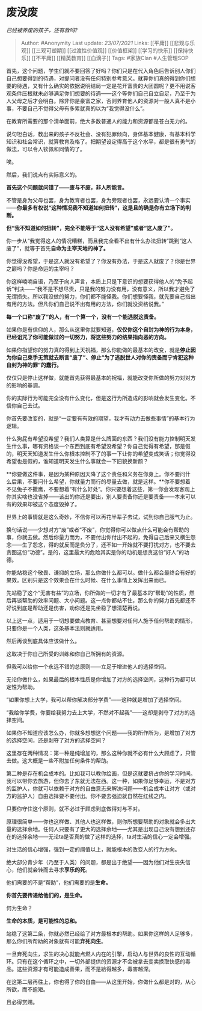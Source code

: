 # 废没废
*已经被养废的孩子，还有救吗?*

> Author: #Anonymity
Last update: *23/07/2021* 
Links: [[平庸]] [[悲观与乐观]] [[三观可塑期]] [[过渡性价值观]] [[价值框架]] [[学习的快乐]] [[保持快乐]] [[不平庸]] [[精英教育]] [[血滴子]]
Tags: #家族Clan  #人生管理SOP 

 
首先，这个问题，学生们就不要回答了好吗？你们只是在代入角色后告诉别人你们自己想要得到的待遇，对提问者没有任何特别参考意义。就算你们真的得到你们想要的待遇，又有什么确实的依据说明结局一定是花开富贵的大团圆呢？更不用说客观条件压根就未必够满足你们想要的待遇——这个等你们自己自立自足，乃至于为人父母之后才会明白。除非你是豪富之家，否则养育他人的资源对一般人真不是小事，不要自己不觉得父母有多累就真的以为“我觉得没什么”。

在教育所需要的那个清单面前，绝大多数普通人的能力和资源都是苍白无力的。

说句坦白话，教出来的孩子不反社会、没有犯罪倾向，身体基本健康，有基本科学知识和社会常识，就算教育及格了。把期望设定得高于这个水平，都是很有勇气的做法，可以令人钦佩和同情的了。

唉。

然后，我们说点有实际意义的。

**首先这个问题就问错了——废与不废，非人所能言。**

不管是身为父母也罢，身为教育者也罢，身为旁观者也罢，永远要认清一个事实——**你最多有权说“这种情况我不知道如何扭转”，这是且的确是你有立场下的判断。**

**但“我不知道如何扭转”，完全不能等于“这人没有希望”或者“这人废了”。**

你一步从“我觉得这人的情况糟糕，而且我完全看不出有什么办法扭转”跳到“这人废了”，就等于首先**自命为主宰天地的神了。**

你觉得没希望，于是这人就没有希望了？你没有办法，于是这人就废了？你是世界之巅吗？你是命运的主宰吗？

你这样喃喃自语，乃至于向人声言，本质上只是下意识的想要获得他人的“免予起诉”判决——“我不是不想尽责，只是我的努力没有用，没有意义，所以我才避免了无谓损失。所以我没做的努力，你们都不能怪我。你们想要怪我，就先要自己指出有用的方法。但凡你们自己说不出有用的方法，你们就没资格说我。”

**每一个口称“废了”的人，有一个算一个，没有一个能逃脱这责备。**

如果你是有信仰的人，那么从这里你就要知道，**仅仅你这个自封为神的行为本身，已经诅咒了你可能做过的一切努力，将这些努力的结果指向恶的方向。**

如果你指望你的努力真的得到上天祝福，那么你能做的最基本的改变，就是**停止因为你自己束手无策就去断言“废了”、停止“为了逃脱世人对你的责备而宁肯犯这种自封为神的罪”的蠢行。**

仅仅只是停止这样做，就能首先获得最基本的祝福，就能改变你所做的努力对对方的影响的基调。

你的实际行为可能完全没有什么变化，但是这行为所造成的影响就会发生变化。不信你自己去试。

你首先要改变的，就是“一定要有有效的期望，我才有动力去做些事情”的基本行为逻辑。

什么狗屁有希望没希望？我们人类算是什么牌面的东西？我们没有能力控制明天发生什么事，哪有资格谈一个东西到底有希望没希望？你自己觉得有希望，那是假的，明天天知道发生什么你根本控制不了的事一下让你的希望变成笑话；你觉得没希望也是假的，谁知道明天发生什么事就会一下旧貌换新颜？

**你要做这件事，是因为某种原因天降了这个责任和义务在你身上。你不要问什么后果，不要问什么希望，你就量力而行的尽量去做，就是这样。**你不要想着不见兔子不撒鹰，不要想着“有什么好处”。你只要想着这些，第一你会发现客观上你其实啥也没省掉——该出的你还是要出，别人要责备你还是要责备——本来可以有的效果却被这个态度毁掉了。

世界上的事情就是这么奇妙，不信你可以再花半辈子去试，试到你自己服气为止。

换句话说——少想对方“废”或者“不废”，你觉得你可以做点什么可能会有帮助的事，你就去做。然后你量力而为，不要付出你付出不起的，免得自己后来又横生怨念——生了怨念，得的就反而是负分了，还不如一开始就不要打扰对方，也不要去贪图这份“功德”。是的，这里最大的危险其实是你的动机是想贪这份“好人”的功德。

你能站稳这个敬畏、谦抑的立场，那么你做什么都可以。做什么都会最终会有好的果效。区别只是这个效果会在什么时候、在什么事情上发挥出来而已。

先站稳了这个“无害有益”的立场，你所做的一切才有了最基本的“帮助”的性质，然后再谈帮助的效率问题、大小问题。这一点你都站不住，那么你的努力首先都还不好说到底是帮助还是伤害，劝你还是先坐稳了想清楚再说。

以上这一点，适用于一切想要做点教育、甚至想要对任何人施予任何帮助的情形，只要你是一个人类，这条基本法则就适用。

然后再谈到底具体应该做什么。

这取决于你自己所受的训练和你自己所拥有的资源。

但我可以给你一个永远不错的总原则——立足于增进他人的选择空间。

无论你做什么，如果最后的根本性质是你增加了对方的选择空间，这种行为都可以定性为帮助。

“如果你想上大学，我可以帮你解决部分学费”——这种就是增加了选择空间。

“我给你学费，你要给我努力去上大学，不然对不起我”——这却是剥夺了对方的选择空间。

如果你不知道应该怎么办，你就多想想这个问题——我的所作所为，是增加了对方的选择空间，还是剥夺了对方的选择空间？

这里存在两种情况：第一种是纯增加的，那么这种你就不必有什么大顾虑了，只管去做。这大概是一些不附加任何条件的帮助。

第二种是存在机会成本的。比如我可以教你绘画，但是这就要挤占你的学习时间。我可以带你去旅游，但你去了东就无法在西。这一种，如果你足够幸运，不是对方的监护人，你就可以依赖于对方的自由意志来解决问题——机会成本让对方（或对方的监护人）自由选择要不要付出。你不要去强迫就自然在红线之内。

只要你守住这个原则，就不必过于顾虑到底做得对与不对。

原理很简单——你也这样做、其他人也这样做，则你所想要帮助的对象就会多出大量的选择余地。任何人只要有了更大的选择余地——尤其是出现自己没有想到还存在的选择余地——无论ta是否真的做了这样的选择，ta对生活的信心一定会增强。

对生活的信心增强，强到一定的阈值以上，就能根本的改变人的行为方向。

绝大部分青少年（乃至于人类）的问题，都是出于绝望——因为他们对生丧失信心，他们就会转而去寻求**享乐的死**。

他们需要的不是“帮助”，他们需要的是**生命。**

**你首先要传递给他们的，是生命。**

何为生命？

**生命的本质，是可能性的总和。**

站稳了这第二条，你就必然已经给了对方最根本的帮助。如果你这样的人足够多，那么你们所帮助的对象就有可能**弃死向生**。

一旦弃死向生，求生的决心就能点燃人内在的引擎，启动人与世界的良性的互动循环。只有在这个循环之中，一切外部提供的资源才不会被拿去变卖换取快感的毒品。这些资源才有可能造成善果，而不是給得越多，毒害越深。

在这第二层再往上，你也得了你的自由——从这里开始，你做什么都是对的，从心所欲，而不逾矩。

且必得赏赐。

  



 


